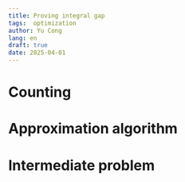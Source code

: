 ```yaml
---
title: Proving integral gap
tags:  optimization
author: Yu Cong
lang: en
draft: true
date: 2025-04-01
---
```


# Counting


# Approximation algorithm


# Intermediate problem